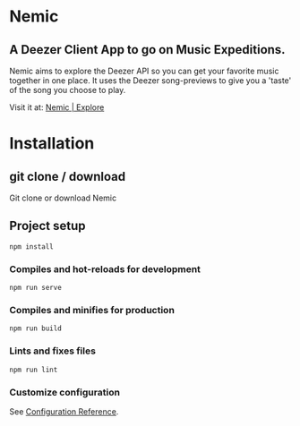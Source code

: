 # Nemic

## A Deezer Client App to go on Music Expeditions.

Nemic aims to explore the Deezer API so you can get your favorite music together in one place.
It uses the Deezer song-previews to give you a 'taste' of the song you choose to play.

Visit it at: [Nemic | Explore](https://www.nergy.space)


# Installation

## git clone / download
Git clone or download Nemic

## Project setup
```
npm install
```

### Compiles and hot-reloads for development
```
npm run serve
```

### Compiles and minifies for production
```
npm run build
```

### Lints and fixes files
```
npm run lint
```

### Customize configuration
See [Configuration Reference](https://cli.vuejs.org/config/).
